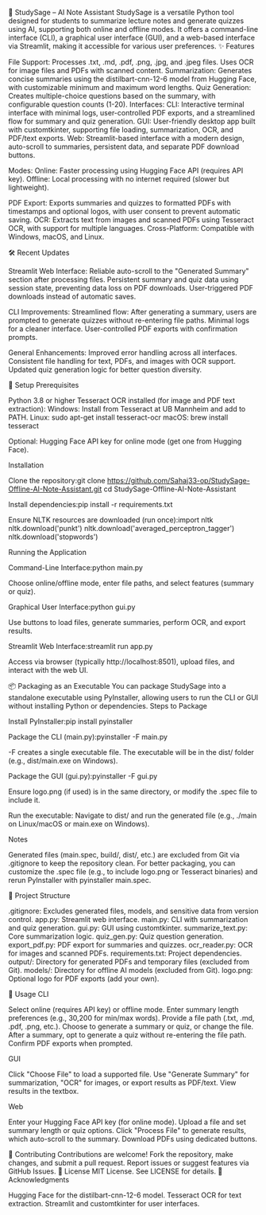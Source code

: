 🧠 StudySage – AI Note Assistant
StudySage is a versatile Python tool designed for students to summarize lecture notes and generate quizzes using AI, supporting both online and offline modes. It offers a command-line interface (CLI), a graphical user interface (GUI), and a web-based interface via Streamlit, making it accessible for various user preferences.
✨ Features

File Support: Processes .txt, .md, .pdf, .png, .jpg, and .jpeg files. Uses OCR for image files and PDFs with scanned content.
Summarization: Generates concise summaries using the distilbart-cnn-12-6 model from Hugging Face, with customizable minimum and maximum word lengths.
Quiz Generation: Creates multiple-choice questions based on the summary, with configurable question counts (1-20).
Interfaces:
CLI: Interactive terminal interface with minimal logs, user-controlled PDF exports, and a streamlined flow for summary and quiz generation.
GUI: User-friendly desktop app built with customtkinter, supporting file loading, summarization, OCR, and PDF/text exports.
Web: Streamlit-based interface with a modern design, auto-scroll to summaries, persistent data, and separate PDF download buttons.


Modes:
Online: Faster processing using Hugging Face API (requires API key).
Offline: Local processing with no internet required (slower but lightweight).


PDF Export: Exports summaries and quizzes to formatted PDFs with timestamps and optional logos, with user consent to prevent automatic saving.
OCR: Extracts text from images and scanned PDFs using Tesseract OCR, with support for multiple languages.
Cross-Platform: Compatible with Windows, macOS, and Linux.

🛠️ Recent Updates

Streamlit Web Interface:
Reliable auto-scroll to the "Generated Summary" section after processing files.
Persistent summary and quiz data using session state, preventing data loss on PDF downloads.
User-triggered PDF downloads instead of automatic saves.


CLI Improvements:
Streamlined flow: After generating a summary, users are prompted to generate quizzes without re-entering file paths.
Minimal logs for a cleaner interface.
User-controlled PDF exports with confirmation prompts.


General Enhancements:
Improved error handling across all interfaces.
Consistent file handling for text, PDFs, and images with OCR support.
Updated quiz generation logic for better question diversity.



🔧 Setup
Prerequisites

Python 3.8 or higher
Tesseract OCR installed (for image and PDF text extraction):
Windows: Install from Tesseract at UB Mannheim and add to PATH.
Linux: sudo apt-get install tesseract-ocr
macOS: brew install tesseract


Optional: Hugging Face API key for online mode (get one from Hugging Face).

Installation

Clone the repository:git clone https://github.com/Sahaj33-op/StudySage-Offline-AI-Note-Assistant.git
cd StudySage-Offline-AI-Note-Assistant


Install dependencies:pip install -r requirements.txt


Ensure NLTK resources are downloaded (run once):import nltk
nltk.download('punkt')
nltk.download('averaged_perceptron_tagger')
nltk.download('stopwords')



Running the Application

Command-Line Interface:python main.py


Choose online/offline mode, enter file paths, and select features (summary or quiz).


Graphical User Interface:python gui.py


Use buttons to load files, generate summaries, perform OCR, and export results.


Streamlit Web Interface:streamlit run app.py


Access via browser (typically http://localhost:8501), upload files, and interact with the web UI.



📦 Packaging as an Executable
You can package StudySage into a standalone executable using PyInstaller, allowing users to run the CLI or GUI without installing Python or dependencies.
Steps to Package

Install PyInstaller:pip install pyinstaller


Package the CLI (main.py):pyinstaller -F main.py


-F creates a single executable file.
The executable will be in the dist/ folder (e.g., dist/main.exe on Windows).


Package the GUI (gui.py):pyinstaller -F gui.py


Ensure logo.png (if used) is in the same directory, or modify the .spec file to include it.


Run the executable:
Navigate to dist/ and run the generated file (e.g., ./main on Linux/macOS or main.exe on Windows).



Notes

Generated files (main.spec, build/, dist/, etc.) are excluded from Git via .gitignore to keep the repository clean.
For better packaging, you can customize the .spec file (e.g., to include logo.png or Tesseract binaries) and rerun PyInstaller with pyinstaller main.spec.

📂 Project Structure

.gitignore: Excludes generated files, models, and sensitive data from version control.
app.py: Streamlit web interface.
main.py: CLI with summarization and quiz generation.
gui.py: GUI using customtkinter.
summarize_text.py: Core summarization logic.
quiz_gen.py: Quiz question generation.
export_pdf.py: PDF export for summaries and quizzes.
ocr_reader.py: OCR for images and scanned PDFs.
requirements.txt: Project dependencies.
output/: Directory for generated PDFs and temporary files (excluded from Git).
models/: Directory for offline AI models (excluded from Git).
logo.png: Optional logo for PDF exports (add your own).

📖 Usage
CLI

Select online (requires API key) or offline mode.
Enter summary length preferences (e.g., 30,200 for min/max words).
Provide a file path (.txt, .md, .pdf, .png, etc.).
Choose to generate a summary or quiz, or change the file.
After a summary, opt to generate a quiz without re-entering the file path.
Confirm PDF exports when prompted.

GUI

Click "Choose File" to load a supported file.
Use "Generate Summary" for summarization, "OCR" for images, or export results as PDF/text.
View results in the textbox.

Web

Enter your Hugging Face API key (for online mode).
Upload a file and set summary length or quiz options.
Click "Process File" to generate results, which auto-scroll to the summary.
Download PDFs using dedicated buttons.

🤝 Contributing
Contributions are welcome! Fork the repository, make changes, and submit a pull request. Report issues or suggest features via GitHub Issues.
📜 License
MIT License. See LICENSE for details.
🙌 Acknowledgments

Hugging Face for the distilbart-cnn-12-6 model.
Tesseract OCR for text extraction.
Streamlit and customtkinter for user interfaces.

